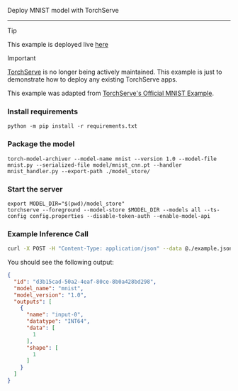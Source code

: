 Deploy MNIST model with TorchServe

---

> [!tip]
> This example is deployed live [here](https://platform.live-demo.truefoundry.cloud/deployments/cmbltlrz6f87x01rj1z4k0o80?tab=pods)

> [!important]
> [TorchServe](https://github.com/pytorch/serve) is no longer being actively maintained. This example is just to demonstrate how to deploy any existing TorchServe apps.

This example was adapted from [TorchServe's Official MNIST Example](https://github.com/pytorch/serve/tree/62c4d6a1fdc1d071dbcf758ebd756029af20bd5e/examples/image_classifier/mnist).

### Install requirements

```shell
python -m pip install -r requirements.txt
```

### Package the model

```shell
torch-model-archiver --model-name mnist --version 1.0 --model-file mnist.py --serialized-file model/mnist_cnn.pt --handler mnist_handler.py --export-path ./model_store/
```

### Start the server

```shell
export MODEL_DIR="$(pwd)/model_store"
torchserve --foreground --model-store $MODEL_DIR --models all --ts-config config.properties --disable-token-auth --enable-model-api
```

### Example Inference Call

```bash
curl -X POST -H "Content-Type: application/json" --data @./example.json http://0.0.0.0:8080/v2/models/mnist/infer
```

You should see the following output:

```json
{
  "id": "d3b15cad-50a2-4eaf-80ce-8b0a428bd298",
  "model_name": "mnist",
  "model_version": "1.0",
  "outputs": [
    {
      "name": "input-0",
      "datatype": "INT64",
      "data": [
        1
      ],
      "shape": [
        1
      ]
    }
  ]
}
```
